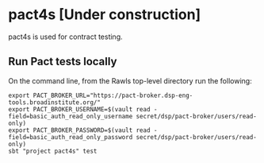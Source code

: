 # pact4s [Under construction]

pact4s is used for contract testing.

## Run Pact tests locally
On the command line, from the Rawls top-level directory run the following:


```shell
export PACT_BROKER_URL="https://pact-broker.dsp-eng-tools.broadinstitute.org/"
export PACT_BROKER_USERNAME=$(vault read -field=basic_auth_read_only_username secret/dsp/pact-broker/users/read-only)
export PACT_BROKER_PASSWORD=$(vault read -field=basic_auth_read_only_password secret/dsp/pact-broker/users/read-only)
sbt "project pact4s" test
```


